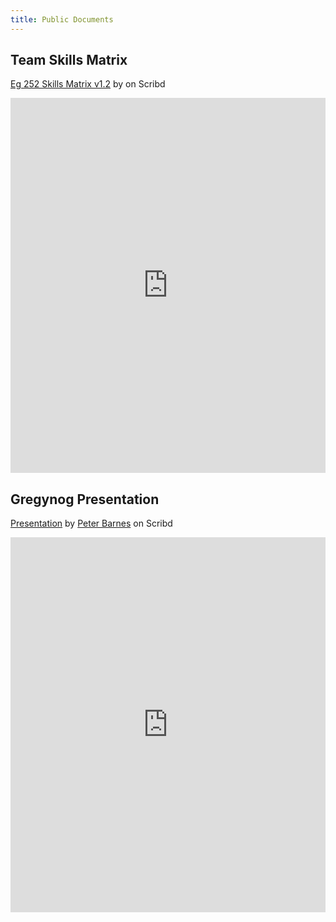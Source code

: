 ```yaml
---
title: Public Documents
---
```


## Team Skills Matrix

[Eg 252 Skills Matrix v1.2](https://www.scribd.com/document/393683283/Eg-252-Skills-Matrix-v1-2#from_embed "Skills Matrix") by [](undefined#from_embed "View 's profile on Scribd")on Scribd

<iframe class="scribd_iframe_embed" title="Eg 252 Skills Matrix v1.2" src="https://www.scribd.com/embeds/393683283/content?start_page=1&amp;view_mode=scroll&amp;show_recommendations=false&amp;access_key=key-6BaKgS0jqcX862zwqLVu" data-auto-height="true" data-aspect-ratio="null" scrolling="no" width="100%" height="600" frameborder="0"></iframe>  

## Gregynog Presentation

[Presentation](https://www.scribd.com/document/410466860/Presentation#from_embed "View Presentation on Scribd") by [Peter Barnes](https://www.scribd.com/user/459144616/Peter-Barnes#from_embed "View Peter Barnes's profile on Scribd") on Scribd

<iframe class="scribd_iframe_embed" title="Presentation" src="https://www.scribd.com/embeds/410466860/content?start_page=1&amp;view_mode=scroll&amp;access_key=key-xaFLRD5Gn8ugYInqzdlB&amp;show_recommendations=true" data-auto-height="false" data-aspect-ratio="1.7790927021696252" scrolling="no" id="doc_86030" width="100%" height="600" frameborder="0"></iframe>
